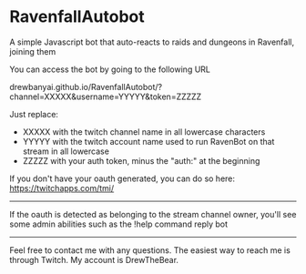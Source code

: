 # RavenfallAutobot
A simple Javascript bot that auto-reacts to raids and dungeons in Ravenfall, joining them

You can access the bot by going to the following URL

drewbanyai.github.io/RavenfallAutobot/?channel=XXXXX&username=YYYYY&token=ZZZZZ

Just replace:
- XXXXX with the twitch channel name in all lowercase characters
- YYYYY with the twitch account name used to run RavenBot on that stream in all lowercase
- ZZZZZ with your auth token, minus the "auth:" at the beginning

If you don't have your oauth generated, you can do so here: https://twitchapps.com/tmi/

-----

If the oauth is detected as belonging to the stream channel owner, you'll see some admin abilities such as the !help command reply bot

-----

Feel free to contact me with any questions. The easiest way to reach me is through Twitch. My account is DrewTheBear.
